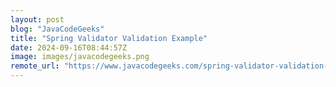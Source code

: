 ```yaml
---
layout: post
blog: "JavaCodeGeeks"
title: "Spring Validator Validation Example"
date: 2024-09-16T08:44:57Z
image: images/javacodegeeks.png
remote_url: "https://www.javacodegeeks.com/spring-validator-validation-example.html"
---
```

